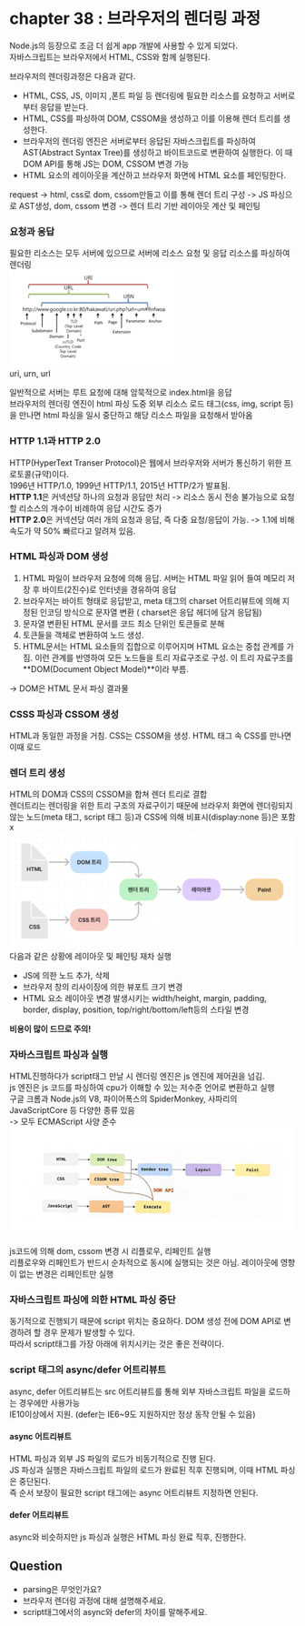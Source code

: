 # chapter 38 : 브라우저의 렌더링 과정
Node.js의 등장으로 조금 더 쉽게 app 개발에 사용할 수 있게 되었다.  
자바스크립트는 브라우저에서 HTML, CSS와 함께 실행된다.

브라우저의 렌더링과정은 다음과 같다.
- HTML, CSS, JS, 이미지 ,폰트 파일 등 렌더링에 필요한 리소스를 요청하고 서버로부터 응답을 받는다.
- HTML, CSS를 파싱하여 DOM, CSSOM을 생성하고 이를 이용해 렌더 트리를 생성한다.
- 브라우저의 렌더링 엔진은 서버로부터 응답된 자바스크립트를 파싱하여 AST(Abstract Syntax Tree)를 생성하고 바이트코드로 변환하여 실행한다. 이 때 DOM API를 통해 JS는 DOM, CSSOM 변경 가능
- HTML  요소의 레이아웃을 계산하고 브라우저 화면에 HTML 요소를 페인팅한다.  

request -> html, css로 dom, cssom만들고 이를 통해 렌더 트리 구성 -> JS 파싱으로 AST생성, dom, cssom 변경 -> 렌더 트리 기반 레이아웃 계산 및 페인팅

### 요청과 응답
필요한 리소스는 모두 서버에 있으므로 서버에 리소스 요청 및 응답 리소스를 파싱하여 렌더링  
![uriurl](./images/uriurl.png)  
uri, urn, url

일반적으로 서버는 루트 요청에 대해 암묵적으로 index.html을 응답   
브라우저의 렌더링 엔진이 html 파싱 도중 외부 리소스 로드 태그(css, img, script 등)을 만나면 html 파싱을 일시 중단하고 해당 리소스 파일을 요청해서 받아옴

### HTTP 1.1과 HTTP 2.0
HTTP(HyperText Transer Protocol)은 웹에서 브라우저와 서버가 통신하기 위한 프로토콜(규약)이다.  
1996년 HTTP/1.0, 1999년 HTTP/1.1, 2015년 HTTP/2가 발표됨.  
**HTTP 1.1**은 커넥션당 하나의 요청과 응답만 처리 -> 리소스 동시 전송 불가능으로 요청할 리소스의 개수이 비례하여 응답 시간도 증가  
**HTTP 2.0**은 커넥션당 여러 개의 요청과 응답, 즉 다중 요청/응답이 가능. -> 1.1에 비해 속도가 약 50% 빠르다고 알려져 있음.

### HTML 파싱과 DOM 생성
1. HTML 파일이 브라우저 요청에 의해 응답. 서버는 HTML 파일 읽어 들여 메모리 저장 후 바이트(2진수)로 인터넷을 경유하여 응답
2. 브라우저는 바이트 형태로 응답받고, meta 태그의 charset 어트리뷰트에 의해 지정된 인코딩 방식으로 문자열 변환 ( charset은 응답 헤더에 담겨 응답됨)
3. 문자열 변환된 HTML 문서를 코드 최소 단위인 토큰들로 분해
4. 토큰들을 객체로 변환하여 노드 생성. 
5. HTML문서는 HTML 요소들의 집합으로 이루어지며 HTML 요소는 중첩 관계를 가짐. 이런 관계를 반영하여 모든 노드들을 트리 자료구조로 구성. 이 트리 자료구조를 **DOM(Document Object Model)**이라 부름.

-> DOM은 HTML 문서 파싱 결과물

### CSSS 파싱과 CSSOM 생성
HTML과 동일한 과정을 거침. CSS는 CSSOM을 생성. HTML 태그 속 CSS를 만나면 이때 로드

### 렌더 트리 생성
HTML의 DOM과 CSS의 CSSOM을 합쳐 렌더 트리로 결합  
렌더트리는 렌더링을 위한 트리 구조의 자료구이기 때문에 브라우저 화면에 렌더링되지 않는 노드(meta 태그, script 태그 등)과 CSS에 의해 비표시(display:none 등)은 포함 x  
![renderTree](./images/renderTree.png)  
다음과 같은 상황에 레이아웃 및 페인팅 재차 실행  
- JS에 의한 노드 추가, 삭제
- 브라우저 창의 리사이징에 의한 뷰포트 크기 변경
- HTML 요소 레이아웃 변경 발생시키는 width/height, margin, padding, border, display, position, top/right/bottom/left등의 스타일 변경  

**비용이 많이 드므로 주의!**
### 자바스크립트 파싱과 실행
HTML진행하다가 script태그 만날 시 렌더링 엔진은 js 엔진에 제어권을 넘김.  
js 엔진은 js 코드를 파싱하여 cpu가 이해할 수 있는 저수준 언어로 변환하고 실행  
구글 크롬과 Node.js의 V8, 파이어폭스의 SpiderMonkey, 사파리의 JavaScriptCore 등 다양한 종류 있음   
-> 모두 ECMAScript 사양 준수  
![domApi에 의한 리플로우,리페인트](./images/domApi.png)  

js코드에 의해 dom, cssom 변경 시 리플로우, 리페인트 실행  
리플로우와 리페인트가 반드시 순차적으로 동시에 실행되는 것은 아님. 레이아웃에 영향이 없는 변경은 리페인트만 실행

### 자바스크립트 파싱에 의한 HTML 파싱 중단
동기적으로 진행되기 때문에 script 위치는 중요하다. DOM 생성 전에 DOM API로 변경하려 할 경우 문제가 발생할 수 있다.  
따라서 script태그를 가장 아래에 위치시키는 것은 좋은 전략이다.

### script 태그의 async/defer 어트리뷰트
async, defer 어트리뷰트는 src 어트리뷰트를 통해 외부 자바스크립트 파일을 로드하는 경우에만 사용가능  
IE10이상에서 지원. (defer는 IE6~9도 지원하지만 정상 동작 안될 수 있음)
#### async 어트리뷰트  
HTML 파싱과 외부 JS 파일의 로드가 비동기적으로 진행 된다.  
JS 파싱과 실행은 자바스크립트 파일의 로드가 완료된 직후 진행되며, 이때 HTML 파싱은 중단된다.   
즉 순서 보장이 필요한 script 태그에는 async 어트리뷰트 지정하면 안된다.
#### defer 어트리뷰트
async와 비슷하지만 js 파싱과 실행은 HTML 파싱 완료 직후, 진행한다. 


## Question
* parsing은 무엇인가요?
* 브라우저 렌더링 과정에 대해 설명해주세요.
* script태그에서의 async와 defer의 차이를 말해주세요.
